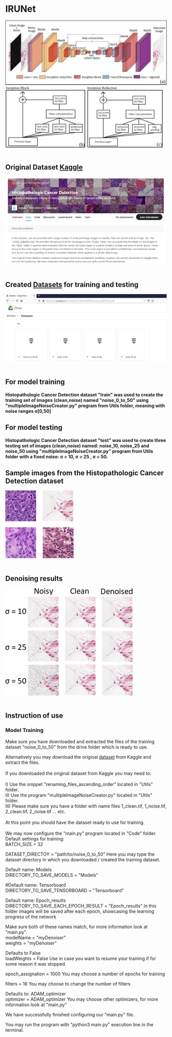 # IRUNet

![IRUNet architecture](https://github.com/Fabio-Gil-Z/IRUNet/blob/main/README_FILES/IRUNet_network_architecture.png)<br /> <br />
## Original Dataset [Kaggle](https://www.kaggle.com/c/histopathologic-cancer-detection/data)
![kaggle dataset description](https://github.com/Fabio-Gil-Z/IRUNet/blob/main/README_FILES/kaggle_dataset_description.png)<br /> <br />
## Created [Datasets](https://drive.google.com/drive/folders/1PdTrAV-PUpFhdvhFtfOggpLbOpDEouLc?usp=sharing) for training and testing  <br />
![self created datasets](https://github.com/Fabio-Gil-Z/IRUNet/blob/main/README_FILES/self_created_datasets_sample_image.png)<br /> <br />
## For model training <br />
#### Histopathologic Cancer Detection dataset "train" was used to create the training set of images (clean,noise) named "noise_0_to_50" using "multipleImageNoiseCreator.py" program from Utils folder, meaning with noise ranges σ[0,50]
## For model testing <br />

#### Histopathologic Cancer Detection dataset "test" was used to create three testing set of images (clean,noise) named: noise_10, noise_25 and noise_50 using "multipleImageNoiseCreator.py" program from Utils folder with a fixed noise: σ = 10, σ = 25 , σ = 50.

## Sample images from the Histopathologic Cancer Detection dataset
![Kaggle dataset Sample Images](https://github.com/Fabio-Gil-Z/IRUNet/blob/main/README_FILES/sample_images.png)<br /> <br />

## Denoising results
![Denoising results](https://github.com/Fabio-Gil-Z/IRUNet/blob/main/README_FILES/denoised.png)<br /> <br />


## Instruction of use <br />
### Model Training <br />
Make sure you have downloaded and extracted the files of the training dataset "noise_0_to_50" from the drive folder which is ready to use. <br />

Alternatively you may download the original [dataset](https://www.kaggle.com/c/histopathologic-cancer-detection/data) from Kaggle and extract the files. <br /> <br />
If you downloaded the original dataset from Kaggle you may need to: <br /><br />
     I) Use the snippet "renaming_files_ascending_order" located in "Utils" folder. <br />
    II) Use the program "multipleImageNoiseCreator.py" located in "Utils" folder. <br />
   III) Please make sure you have a folder with name files 1_clean.tif, 1_noise.tif, 2_clean.tif, 2_noise.tif ... etc. <br /><br />
At this point you should have the dataset ready to use for training. <br /><br />
We may now configure the "main.py" program located in "Code" folder. <br />
Default settings for training: <br />
BATCH_SIZE = 32 <br />

DATASET_DIRECTOY = "path/to/noise_0_to_50" Here you may type the dataset directory in which you downloaded / created the training dataset. <br />

Default name: Models <br />
DIRECTORY_TO_SAVE_MODELS = "Models" <br />

#Default name: Tensorboard <br />
DIRECTORY_TO_SAVE_TENSORBOARD = "Tensorboard" <br />

Default name: Epoch_results <br />
DIRECTORY_TO_SAVE_EACH_EPOCH_RESULT = "Epoch_results" in this folder images will be saved after each epoch, showcasing the learning progress of the network <br />

Make sure both of these names match, for more information look at "main.py".<br />
modelName = "myDenoiser" <br />
weights = "myDenoiser"   <br />

Defaults to False <br />
loadWeights = False   Use in case you want to resume your training if for some reason it was stopped. <br />

epoch_assignation = 1000  You may choose a number of epochs for training <br />

filters = 16 You may choose to change the number of filters <br />

Defaults to: ADAM_optimizer <br />
optimizer       = ADAM_optimizer You may choose other optimizers, for more information look at "main.py"<br />

We have successfully finished configuring our "main.py" file. <br />

You may run the program with "python3 main.py" execution line in the terminal.


